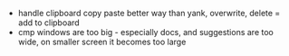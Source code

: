 - handle clipboard copy paste better way than yank, overwrite, delete = add to clipboard
- cmp windows are too big - especially docs, and suggestions are too wide, on smaller screen it becomes too large
